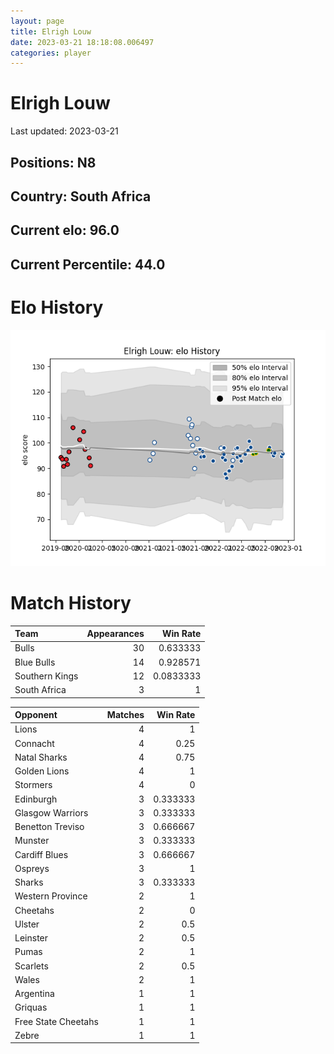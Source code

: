 ```yaml
---  
layout: page  
title: Elrigh Louw  
date: 2023-03-21 18:18:08.006497  
categories: player  
---
```

# Elrigh Louw


Last updated: 2023-03-21
## Positions: N8

## Country: South Africa

## Current elo: 96.0

## Current Percentile: 44.0

# Elo History


![elo history](history_ElrighLouw.png)
# Match History


| Team           |   Appearances |   Win Rate |
|:---------------|--------------:|-----------:|
| Bulls          |            30 |  0.633333  |
| Blue Bulls     |            14 |  0.928571  |
| Southern Kings |            12 |  0.0833333 |
| South Africa   |             3 |  1         |

| Opponent            |   Matches |   Win Rate |
|:--------------------|----------:|-----------:|
| Lions               |         4 |   1        |
| Connacht            |         4 |   0.25     |
| Natal Sharks        |         4 |   0.75     |
| Golden Lions        |         4 |   1        |
| Stormers            |         4 |   0        |
| Edinburgh           |         3 |   0.333333 |
| Glasgow Warriors    |         3 |   0.333333 |
| Benetton Treviso    |         3 |   0.666667 |
| Munster             |         3 |   0.333333 |
| Cardiff Blues       |         3 |   0.666667 |
| Ospreys             |         3 |   1        |
| Sharks              |         3 |   0.333333 |
| Western Province    |         2 |   1        |
| Cheetahs            |         2 |   0        |
| Ulster              |         2 |   0.5      |
| Leinster            |         2 |   0.5      |
| Pumas               |         2 |   1        |
| Scarlets            |         2 |   0.5      |
| Wales               |         2 |   1        |
| Argentina           |         1 |   1        |
| Griquas             |         1 |   1        |
| Free State Cheetahs |         1 |   1        |
| Zebre               |         1 |   1        |